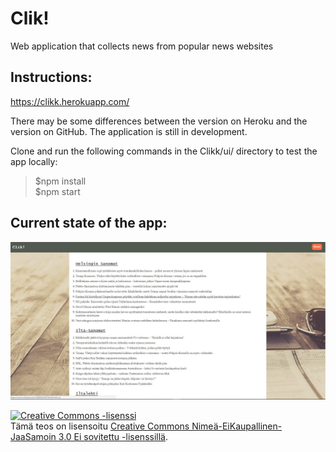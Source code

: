 # Clik! #

 Web application that collects news from popular news websites
 
## Instructions:

https://clikk.herokuapp.com/

There may be some differences between the version on Heroku and the version on GitHub. The application is still in development.

Clone and run the following commands in the Clikk/ui/ directory to test the app locally:

> $npm install  
> $npm start

## Current state of the app:
![Picture of the current state of the app](https://raw.githubusercontent.com/jexniemi/Clik/master/ui/src/pics/status.jpg)
 
 <a rel="license" href="http://creativecommons.org/licenses/by-nc-sa/3.0/"><img alt="Creative Commons -lisenssi" style="border-width:0" src="https://i.creativecommons.org/l/by-nc-sa/3.0/88x31.png" /></a><br />Tämä teos on lisensoitu <a rel="license" href="http://creativecommons.org/licenses/by-nc-sa/3.0/">Creative Commons Nimeä-EiKaupallinen-JaaSamoin 3.0 Ei sovitettu -lisenssillä</a>.
